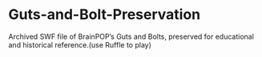 # Guts-and-Bolt-Preservation
Archived SWF file of BrainPOP’s Guts and Bolts, preserved for educational and historical reference.(use Ruffle to play)

